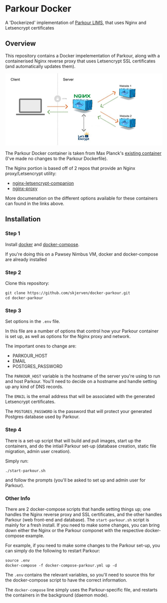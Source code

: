 # Parkour Docker

A 'Dockerized' implementation of [Parkour LIMS](https://github.com/maxplanck-ie/parkour), that uses Nginx and Letsencrypt certificates

## Overview

This repository contains a Docker impelementation of Parkour, along with a containerised Nginx reverse proxy that uses Letsencrypt SSL certificates (and automatically updates them).

![Web Proxy environment](https://github.com/evertramos/images/raw/master/webproxy.jpg)

The Parkour Docker container is taken from Max Planck's [existing container](https://github.com/maxplanck-ie/docker-parkour) (I've made no changes to the Parkour Dockerfile).

The Nginx portion is based off of 2 repos that provide an Nginx proxy/Letsencrypt utility:

* [nginx-letsencrypt-companion](https://github.com/evertramos/docker-compose-letsencrypt-nginx-proxy-companion)
* [nginx-proxy](https://github.com/jwilder/nginx-proxy)

More documenation on the different options available for these containers can found in the links above.


## Installation

### Step 1

Install [docker](https://docs.docker.com/install/) and [docker-compose](https://docs.docker.com/compose/install/#install-compose).

If you're doing this on a Pawsey Nimbus VM, docker and docker-compose are already installed

### Step 2

Clone this repository:

```
git clone https://github.com/skjerven/docker-parkour.git
cd docker-parkour
```

### Step 3

Set options in the `.env` file.  

In this file are a number of options that control how your Parkour container is set up, as well as options for the Nginx proxy and network.

The important ones to change are:

* PARKOUR_HOST
* EMAIL
* POSTGRES_PASSWORD

The `PARKOUR_HOST` variable is the hostname of the server you're using to run and host Parkour.  You'll need to decide on a hostname and handle setting up any kind of DNS records.

The `EMAIL` is the email address that will be associated with the generated Letsencrypt certificates.

The `POSTGRES_PASSWORD` is the password that will protect your generated Postgres database used by Parkour.

### Step 4

There is a set-up script that will build and pull images, start up the containers, and do the intiail Parkour set-up (database creation, static file migration, admin user creation).

Simply run:

```
./start-parkour.sh
```
and follow the prompts (you'll be asked to set up and admin user for Parkour).

### Other Info

There are 2 docker-compose scripts that handle setting things up; one handles the Nginx reverse proxy and SSL certificates, and the other handles Parkour (web front-end and database).  The `start-parkour.sh` script is mainly for a fresh install.  If you need to make some changes, you can bring down either the Nginx or the Parkour componet with the respective docker-compose example.

For example, if you need to make some changes to the Parkour set-up, you can simply do the following to restart Parkour:

```
source .env
docker-compose -f docker-compose-parkour.yml up -d
```

The `.env` contains the relevant variables, so you'll need to source this for the docker-compose script to have the correct information.

The `docker-compose` line simply uses the Parkour-specific file, and restarts the containers in the background (daemon mode).

